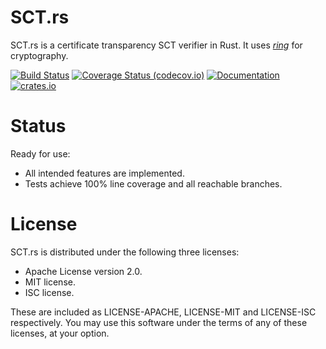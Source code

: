 # SCT.rs
SCT.rs is a certificate transparency SCT verifier in Rust.
It uses [*ring*](https://github.com/briansmith/ring) for cryptography.

[![Build Status](https://github.com/rustls/sct.rs/workflows/sct.rs/badge.svg)](https://github.com/rustls/sct.rs/actions)
[![Coverage Status (codecov.io)](https://codecov.io/gh/rustls/sct.rs/branch/main/graph/badge.svg)](https://codecov.io/gh/rustls/sct.rs/)
[![Documentation](https://docs.rs/sct/badge.svg)](https://docs.rs/sct)
[![crates.io](https://img.shields.io/crates/v/sct.svg)](https://crates.io/crates/sct)

# Status
Ready for use:

- All intended features are implemented.
- Tests achieve 100% line coverage and all reachable branches.

# License
SCT.rs is distributed under the following three licenses:

- Apache License version 2.0.
- MIT license.
- ISC license.

These are included as LICENSE-APACHE, LICENSE-MIT and LICENSE-ISC
respectively.  You may use this software under the terms of any
of these licenses, at your option.

